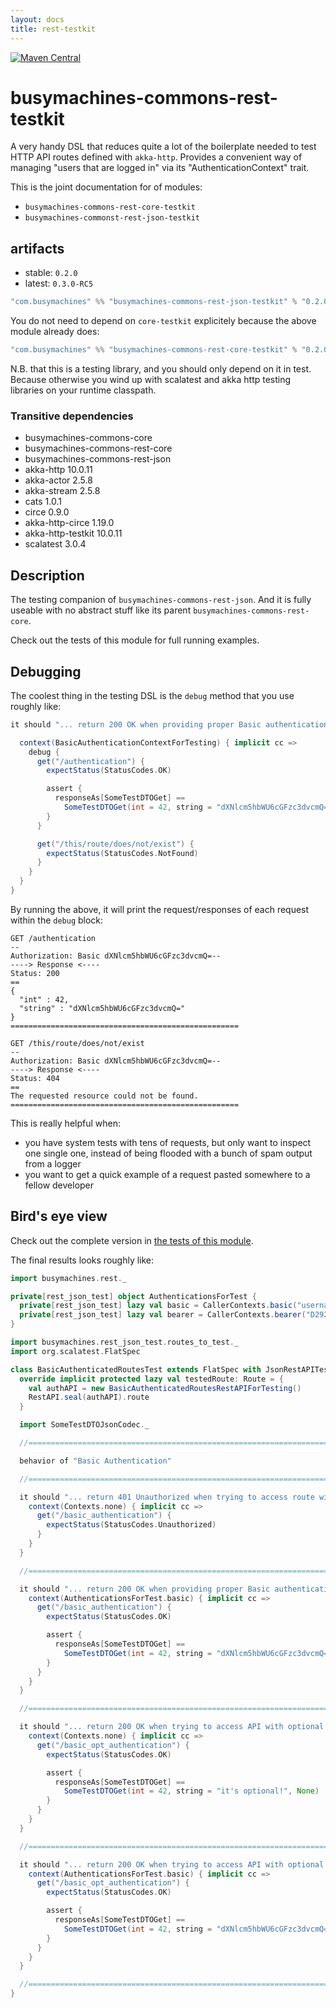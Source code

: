 ```yaml
---
layout: docs
title: rest-testkit
---
```

[![Maven Central](https://img.shields.io/maven-central/v/com.busymachines/busymachines-commons-rest-json-testkit_2.12.svg)](https://maven-badges.herokuapp.com/maven-central/com.busymachines/busymachines-commons-rest-json-testkit_2.12)

# busymachines-commons-rest-testkit

A very handy DSL that reduces quite a lot of the boilerplate needed to test HTTP API routes defined with `akka-http`. Provides a convenient way of managing "users that are logged in" via its "AuthenticationContext" trait.

This is the joint documentation for of modules:
* `busymachines-commons-rest-core-testkit`
* `busymachines-commonst-rest-json-testkit`

## artifacts

* stable: `0.2.0`
* latest: `0.3.0-RC5`

```scala
"com.busymachines" %% "busymachines-commons-rest-json-testkit" % "0.2.0" % test
```
You do not need to depend on `core-testkit` explicitely because the above module already does:
```scala
"com.busymachines" %% "busymachines-commons-rest-core-testkit" % "0.2.0" % test
```

N.B. that this is a testing library, and you should only depend on it in test. Because otherwise you wind up with scalatest and akka http testing libraries on your runtime classpath.

### Transitive dependencies
- busymachines-commons-core
- busymachines-commons-rest-core
- busymachines-commons-rest-json
- akka-http 10.0.11
- akka-actor 2.5.8
- akka-stream 2.5.8
- cats 1.0.1
- circe 0.9.0
- akka-http-circe 1.19.0
- akka-http-testkit 10.0.11
- scalatest 3.0.4

## Description

The testing companion of `busymachines-commons-rest-json`. And it is fully useable with no abstract stuff like its parent `busymachines-commons-rest-core`.

Check out the tests of this module for full running examples.

## Debugging

The coolest thing in the testing DSL is the `debug` method that you use roughly like:

```scala
it should "... return 200 OK when providing proper Basic authentication" in { _ =>

  context(BasicAuthenticationContextForTesting) { implicit cc =>
    debug {
      get("/authentication") {
        expectStatus(StatusCodes.OK)

        assert {
          responseAs[SomeTestDTOGet] ==
            SomeTestDTOGet(int = 42, string = "dXNlcm5hbWU6cGFzc3dvcmQ=", None)
        }
      }

      get("/this/route/does/not/exist") {
        expectStatus(StatusCodes.NotFound)
      }
    }
  }
}
```

By running the above, it will print the request/responses of each request within the `debug` block:
```
GET /authentication
--
Authorization: Basic dXNlcm5hbWU6cGFzc3dvcmQ=--
----> Response <----
Status: 200
==
{
  "int" : 42,
  "string" : "dXNlcm5hbWU6cGFzc3dvcmQ="
}
===================================================

GET /this/route/does/not/exist
--
Authorization: Basic dXNlcm5hbWU6cGFzc3dvcmQ=--
----> Response <----
Status: 404
==
The requested resource could not be found.
===================================================
```
This is really helpful when:
 - you have system tests with tens of requests, but only want to inspect one single one, instead of being flooded with a bunch of spam output from a logger
 - you want to get a quick example of a request pasted somewhere to a fellow developer

## Bird's eye view

Check out the complete version in [the tests of this module](https://github.com/busymachines/busymachines-commons/tree/master/rest-json-testkit/src/test/scala/busymachines/rest_json_test).

The final results looks roughly like:
```scala
import busymachines.rest._

private[rest_json_test] object AuthenticationsForTest {
  private[rest_json_test] lazy val basic = CallerContexts.basic("username", "password")
  private[rest_json_test] lazy val bearer = CallerContexts.bearer("D2926169E98AAA4C6B40C8C7AF7F4122946DDFA4E499908C")
}

import busymachines.rest_json_test.routes_to_test._
import org.scalatest.FlatSpec

class BasicAuthenticatedRoutesTest extends FlatSpec with JsonRestAPITest {
  override implicit protected lazy val testedRoute: Route = {
    val authAPI = new BasicAuthenticatedRoutesRestAPIForTesting()
    RestAPI.seal(authAPI).route
  }

  import SomeTestDTOJsonCodec._

  //===========================================================================

  behavior of "Basic Authentication"

  //===========================================================================

  it should "... return 401 Unauthorized when trying to access route without authentication" in {
    context(Contexts.none) { implicit cc =>
      get("/basic_authentication") {
        expectStatus(StatusCodes.Unauthorized)
      }
    }
  }

  //===========================================================================

  it should "... return 200 OK when providing proper Basic authentication" in {
    context(AuthenticationsForTest.basic) { implicit cc =>
      get("/basic_authentication") {
        expectStatus(StatusCodes.OK)

        assert {
          responseAs[SomeTestDTOGet] ==
            SomeTestDTOGet(int = 42, string = "dXNlcm5hbWU6cGFzc3dvcmQ=", None)
        }
      }
    }
  }

  //===========================================================================

  it should "... return 200 OK when trying to access API with optional auth, while not providing it" in {
    context(Contexts.none) { implicit cc =>
      get("/basic_opt_authentication") {
        expectStatus(StatusCodes.OK)

        assert {
          responseAs[SomeTestDTOGet] ==
            SomeTestDTOGet(int = 42, string = "it's optional!", None)
        }
      }
    }
  }

  //===========================================================================

  it should "... return 200 OK when trying to access API with optional auth, while providing it" in {
    context(AuthenticationsForTest.basic) { implicit cc =>
      get("/basic_opt_authentication") {
        expectStatus(StatusCodes.OK)

        assert {
          responseAs[SomeTestDTOGet] ==
            SomeTestDTOGet(int = 42, string = "dXNlcm5hbWU6cGFzc3dvcmQ=", None)
        }
      }
    }
  }

  //===========================================================================
}

```
